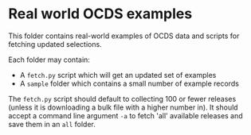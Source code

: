 Real world OCDS examples
========================

This folder contains real-world examples of OCDS data and scripts for fetching updated selections.

Each folder may contain:

* A ```fetch.py``` script which will get an updated set of examples
* A ```sample``` folder which contains a small number of example records

The ```fetch.py``` script should default to collecting 100 or fewer releases (unless it is downloading a bulk file with a higher number in). It should accept a command line argument ```-a``` to fetch 'all' available releases and save them in an ```all``` folder. 